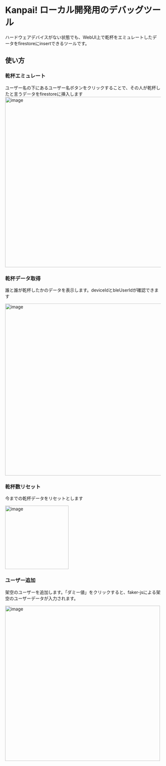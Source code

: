 # Kanpai! ローカル開発用のデバッグツール

ハードウェアデバイスがない状態でも、WebUI上で乾杯をエミュレートしたデータをfirestoreにinsertできるツールです。

## 使い方

### 乾杯エミュレート

ユーザー名の下にあるユーザー名ボタンをクリックすることで、その人が乾杯したと言うデータをfirestoreに挿入します
<img width="550" alt="image" src="https://github.com/jphacks/OL_2311_3/assets/38308823/ce21dc12-44bb-459a-80d6-fa30efa85288">

### 乾杯データ取得

誰と誰が乾杯したかのデータを表示します。deviceIdとbleUserIdが確認できます

<img width="555" alt="image" src="https://github.com/jphacks/OL_2311_3/assets/38308823/95530611-e111-4f7d-be80-3e35fc21a53d">

### 乾杯数リセット

今までの乾杯データをリセットとします

<img width="205" alt="image" src="https://github.com/jphacks/OL_2311_3/assets/38308823/15b53c9f-61d1-490b-82e8-d445d2d687d0">

### ユーザー追加

架空のユーザーを追加します。「ダミー値」をクリックすると、faker-jsによる架空のユーザーデータが入力されます。

<img width="501" alt="image" src="https://github.com/jphacks/OL_2311_3/assets/38308823/87442642-d66d-45d0-83ac-8330399625c9">
